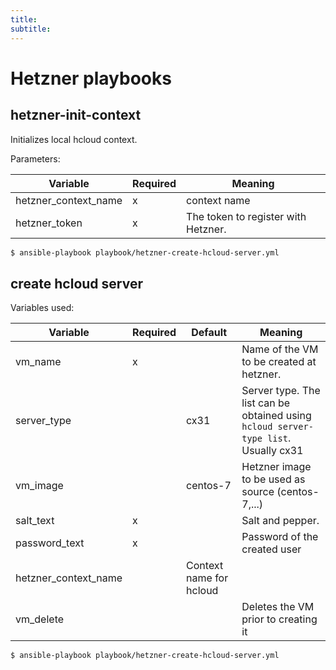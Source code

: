 ```yaml
---
title:
subtitle:
---
```


# Hetzner playbooks

## hetzner-init-context

Initializes local hcloud context.

Parameters:

| Variable | Required | Meaning |
| --- | --- | --- |
| hetzner_context_name | x | context name |
| hetzner_token | x | The token to register with Hetzner. |

```bash
$ ansible-playbook playbook/hetzner-create-hcloud-server.yml
```

## create hcloud server

Variables used:

| Variable | Required | Default | Meaning |
| --- | --- | --- | --- |
| vm_name | x | | Name of the VM to be created at hetzner. |
| server_type | | cx31 | Server type. The list can be obtained using `hcloud server-type list`. Usually cx31 |
| vm_image | | centos-7 | Hetzner image to be used as source (centos-7,...) | 
| salt_text | x | | Salt and pepper. |
| password_text | x | | Password of the created user |
| hetzner_context_name |  | Context name for hcloud |
| vm_delete |  | | Deletes the VM prior to creating it |

```bash
$ ansible-playbook playbook/hetzner-create-hcloud-server.yml
```